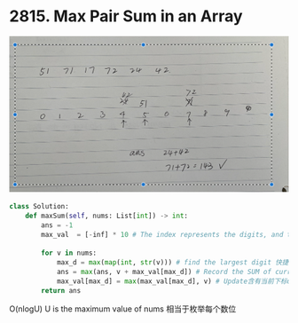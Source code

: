 # 2815. Max Pair Sum in an Array

![Alt text](image-1.png)

``` python
class Solution:
    def maxSum(self, nums: List[int]) -> int:
        ans = -1
        max_val  = [-inf] * 10 # The index represents the digits, and the array stores the corresponding value

        for v in nums:
            max_d = max(map(int, str(v))) # find the largest digit 快捷写法
            ans = max(ans, v + max_val[max_d]) # Record the SUM of current value(maximum as well)
            max_val[max_d] = max(max_val[max_d], v) # Update含有当前下标digit对应的最大数值
        return ans
```

O(nlogU) U is the maximum value of nums
相当于枚举每个数位